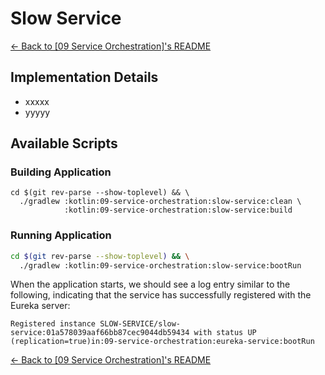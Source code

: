 # Slow Service

[← Back to \[09 Service Orchestration\]'s README](../customer-service/README.md)

## Implementation Details

- xxxxx
- yyyyy

## Available Scripts

### Building Application

```shell
cd $(git rev-parse --show-toplevel) && \
  ./gradlew :kotlin:09-service-orchestration:slow-service:clean \
            :kotlin:09-service-orchestration:slow-service:build
```

### Running Application

```bash
cd $(git rev-parse --show-toplevel) && \
  ./gradlew :kotlin:09-service-orchestration:slow-service:bootRun
```

When the application starts, we should see a log entry similar to the following, indicating that the service has successfully registered with the Eureka server:

```console
Registered instance SLOW-SERVICE/slow-service:01a578039aaf66bb87cec9044db59434 with status UP (replication=true)in:09-service-orchestration:eureka-service:bootRun
```

[← Back to \[09 Service Orchestration\]'s README](../customer-service/README.md)
